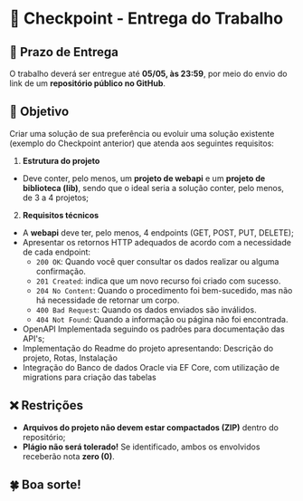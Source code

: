 # 🚀 Checkpoint - Entrega do Trabalho  

## 📅 Prazo de Entrega  
O trabalho deverá ser entregue até **05/05, às 23:59**, por meio do envio do link de um **repositório público no GitHub**.  

## 🎯 Objetivo  
Criar uma solução de sua preferência ou evoluir uma solução existente (exemplo do Checkpoint anterior) que atenda aos seguintes requisitos:  

1. **Estrutura do projeto**  
- Deve conter, pelo menos, um **projeto de webapi** e um **projeto de biblioteca (lib)**, sendo que o ideal seria a solução conter, pelo menos, de 3 a 4 projetos;
  
2. **Requisitos técnicos**
- A **webapi** deve ter, pelo menos, 4 endpoints (GET, POST, PUT, DELETE);
- Apresentar os retornos HTTP adequados de acordo com a necessidade de cada endpoint:
  - `200 OK`: Quando você quer consultar os dados realizar ou alguma confirmação.
  - `201 Created`: indica que um novo recurso foi criado com sucesso.
  - `204 No Content`: Quando o procedimento foi bem-sucedido, mas não há necessidade de retornar um corpo.
  - `400 Bad Request`: Quando os dados enviados são inválidos.
  - `404 Not Found`: Quando a informação ou página não foi encontrada.
- OpenAPI Implementada seguindo os padrões para documentação das API's;
- Implementação do Readme do projeto apresentando: Descrição do projeto, Rotas, Instalação
- Integração do Banco de dados Oracle via EF Core, com utilização de migrations para criação das tabelas

## ❌ Restrições  
- **Arquivos do projeto não devem estar compactados (ZIP)** dentro do repositório;
- **Plágio não será tolerado!** Se identificado, ambos os envolvidos receberão nota **zero (0)**.  

## 🍀 Boa sorte!  